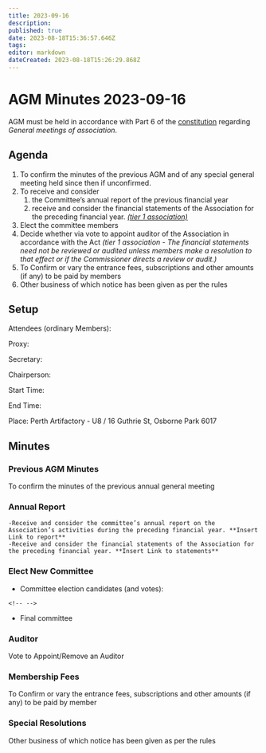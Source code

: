 ```yaml
---
title: 2023-09-16
description: 
published: true
date: 2023-08-18T15:36:57.646Z
tags: 
editor: markdown
dateCreated: 2023-08-18T15:26:29.868Z
---
```


# AGM Minutes 2023-09-16

AGM must be held in accordance with Part 6 of the [constitution](/constitution) regarding *General meetings of association*.

## Agenda

1.  To confirm the minutes of the previous AGM and of any special general meeting held since then if unconfirmed.
2.  To receive and consider
    1.  the Committee’s annual report of the previous financial year
    2.  receive and consider the financial statements of the Association for the preceding financial year. *[(tier 1 association)](https://www.commerce.wa.gov.au/publications/financial-reporting-under-new-associations-law)*
3.  Elect the committee members
4.  Decide whether via vote to appoint auditor of the Association in accordance with the Act *(tier 1 association - The financial statements need not be reviewed or audited unless members make a resolution to that effect or if the Commissioner directs a review or audit.)*
5.  To Confirm or vary the entrance fees, subscriptions and other amounts (if any) to be paid by members
6.  Other business of which notice has been given as per the rules

## Setup

Attendees (ordinary Members):

Proxy:

Secretary:

Chairperson:

Start Time:

End Time:

Place: Perth Artifactory - U8 / 16 Guthrie St, Osborne Park 6017

## Minutes

### Previous AGM Minutes

To confirm the minutes of the previous annual general meeting

### Annual Report

    -Receive and consider the committee’s annual report on the Association’s activities during the preceding financial year. **Insert Link to report**
    -Receive and consider the financial statements of the Association for the preceding financial year. **Insert Link to statements**

### Elect New Committee

-   Committee election candidates (and votes):

```{=html}
<!-- -->
```
-   Final committee

### Auditor

Vote to Appoint/Remove an Auditor

### Membership Fees

To Confirm or vary the entrance fees, subscriptions and other amounts (if any) to be paid by member

### Special Resolutions

Other business of which notice has been given as per the rules
